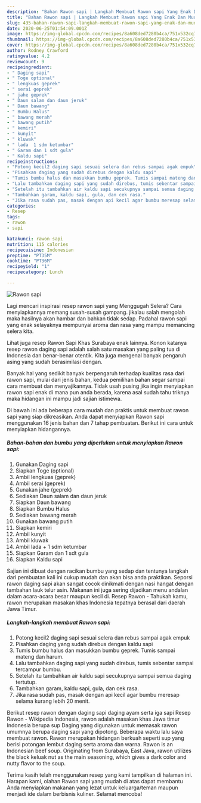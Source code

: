 ```yaml
---
description: "Bahan Rawon sapi | Langkah Membuat Rawon sapi Yang Enak Dan Mudah"
title: "Bahan Rawon sapi | Langkah Membuat Rawon sapi Yang Enak Dan Mudah"
slug: 435-bahan-rawon-sapi-langkah-membuat-rawon-sapi-yang-enak-dan-mudah
date: 2020-06-25T01:54:09.001Z
image: https://img-global.cpcdn.com/recipes/8a608ded7280b4ca/751x532cq70/rawon-sapi-foto-resep-utama.jpg
thumbnail: https://img-global.cpcdn.com/recipes/8a608ded7280b4ca/751x532cq70/rawon-sapi-foto-resep-utama.jpg
cover: https://img-global.cpcdn.com/recipes/8a608ded7280b4ca/751x532cq70/rawon-sapi-foto-resep-utama.jpg
author: Rodney Crawford
ratingvalue: 4.2
reviewcount: 9
recipeingredient:
- " Daging sapi"
- " Toge optional"
- " lengkuas geprek"
- " serai geprek"
- " jahe geprek"
- " Daun salam dan daun jeruk"
- " Daun bawang"
- " Bumbu Halus"
- " bawang merah"
- " bawang putih"
- " kemiri"
- " kunyit"
- " kluwak"
- " lada  1 sdm ketumbar"
- " Garam dan 1 sdt gula"
- " Kaldu sapi"
recipeinstructions:
- "Potong kecil2 daging sapi sesuai selera dan rebus sampai agak empuk"
- "Pisahkan daging yang sudah direbus dengan kaldu sapi"
- "Tumis bumbu halus dan masukkan bumbu geprek. Tumis sampai mateng dan harum."
- "Lalu tambahkan daging sapi yang sudah direbus, tumis sebentar sampai tercampur bumbu."
- "Setelah itu tambahkan air kaldu sapi secukupnya sampai semua daging tertutup."
- "Tambahkan garam, kaldu sapi, gula, dan cek rasa."
- "Jika rasa sudah pas, masak dengan api kecil agar bumbu meresap selama kurang lebih 20 menit."
categories:
- Resep
tags:
- rawon
- sapi

katakunci: rawon sapi 
nutrition: 115 calories
recipecuisine: Indonesian
preptime: "PT35M"
cooktime: "PT36M"
recipeyield: "1"
recipecategory: Lunch

---
```



![Rawon sapi](https://img-global.cpcdn.com/recipes/8a608ded7280b4ca/751x532cq70/rawon-sapi-foto-resep-utama.jpg)

Lagi mencari inspirasi resep rawon sapi yang Menggugah Selera? Cara menyiapkannya memang susah-susah gampang. jikalau salah mengolah maka hasilnya akan hambar dan bahkan tidak sedap. Padahal rawon sapi yang enak selayaknya mempunyai aroma dan rasa yang mampu memancing selera kita.

Lihat juga resep Rawon Sapi Khas Surabaya enak lainnya. Konon katanya resep rawon daging sapi adalah salah satu masakan yang paling tua di Indonesia dan benar-benar otentik. Kita juga mengenal banyak pengaruh asing yang sudah berasimilasi dengan.

Banyak hal yang sedikit banyak berpengaruh terhadap kualitas rasa dari rawon sapi, mulai dari jenis bahan, kedua pemilihan bahan segar sampai cara membuat dan menyajikannya. Tidak usah pusing jika ingin menyiapkan rawon sapi enak di mana pun anda berada, karena asal sudah tahu triknya maka hidangan ini mampu jadi sajian istimewa.


Di bawah ini ada beberapa cara mudah dan praktis untuk membuat rawon sapi yang siap dikreasikan. Anda dapat menyiapkan Rawon sapi menggunakan 16 jenis bahan dan 7 tahap pembuatan. Berikut ini cara untuk menyiapkan hidangannya.

<!--inarticleads1-->

##### Bahan-bahan dan bumbu yang diperlukan untuk menyiapkan Rawon sapi:

1. Gunakan  Daging sapi
1. Siapkan  Toge (optional)
1. Ambil  lengkuas (geprek)
1. Ambil  serai (geprek)
1. Gunakan  jahe (geprek)
1. Sediakan  Daun salam dan daun jeruk
1. Siapkan  Daun bawang
1. Siapkan  Bumbu Halus
1. Sediakan  bawang merah
1. Gunakan  bawang putih
1. Siapkan  kemiri
1. Ambil  kunyit
1. Ambil  kluwak
1. Ambil  lada + 1 sdm ketumbar
1. Siapkan  Garam dan 1 sdt gula
1. Siapkan  Kaldu sapi


Sajian ini dibuat dengan racikan bumbu yang sedap dan tentunya langkah dari pembuatan kali ini cukup mudah dan akan bisa anda praktikan. Seporsi rawon daging sapi akan sangat cocok dinikmati dengan nasi hangat dengan tambahan lauk telur asin. Makanan ini juga sering dijadikan menu andalan dalam acara-acara besar maupun kecil di. Resep Rawon - Tahukah kamu, rawon merupakan masakan khas Indonesia tepatnya berasal dari daerah Jawa Timur. 

<!--inarticleads2-->

##### Langkah-langkah membuat Rawon sapi:

1. Potong kecil2 daging sapi sesuai selera dan rebus sampai agak empuk
1. Pisahkan daging yang sudah direbus dengan kaldu sapi
1. Tumis bumbu halus dan masukkan bumbu geprek. Tumis sampai mateng dan harum.
1. Lalu tambahkan daging sapi yang sudah direbus, tumis sebentar sampai tercampur bumbu.
1. Setelah itu tambahkan air kaldu sapi secukupnya sampai semua daging tertutup.
1. Tambahkan garam, kaldu sapi, gula, dan cek rasa.
1. Jika rasa sudah pas, masak dengan api kecil agar bumbu meresap selama kurang lebih 20 menit.


Berikut resep rawon dengan daging sapi daging ayam serta iga sapi  Resep Rawon - Wikipedia Indonesia, rawon adalah masakan khas Jawa timur Indonesia berupa sup Daging yang digunakan untuk memasak rawon umumnya berupa daging sapi yang dipotong. Beberapa waktu lalu saya membuat rawon. Rawon merupakan hidangan berkuah seperti sup yang berisi potongan lembut daging serta aroma dan warna. Rawon is an Indonesian beef soup. Originating from Surabaya, East Java, rawon utilizes the black keluak nut as the main seasoning, which gives a dark color and nutty flavor to the soup. 

Terima kasih telah menggunakan resep yang kami tampilkan di halaman ini. Harapan kami, olahan Rawon sapi yang mudah di atas dapat membantu Anda menyiapkan makanan yang lezat untuk keluarga/teman maupun menjadi ide dalam berbisnis kuliner. Selamat mencoba!
